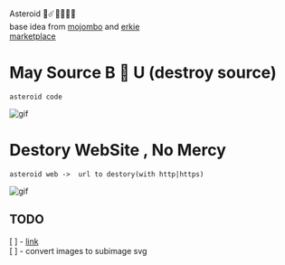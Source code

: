 Asteroid 👾☄️👨🏻‍🚀🚀   
base idea from [mojombo](https://github.com/mojombo/asteroids)
and [erkie](https://github.com/erkie/erkie.github.com)        
[marketplace](https://marketplace.visualstudio.com/items?itemName=arashmidos.asteriods)    

# May Source B 🍁 U (destroy source)    
```shell
asteroid code 
```
![gif](1.gif)

# Destory WebSite , No Mercy   
```shell
asteroid web ->  url to destory(with http|https) 
```
![gif](2.gif)

## TODO
 [ ] - [link](https://github.com/microsoft/vscode/pull/66418)   
 [ ] - convert images to subimage svg
